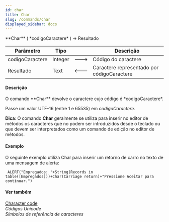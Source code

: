 ```yaml
---
id: char
title: Char
slug: /commands/char
displayed_sidebar: docs
---
```


<!--REF #_command_.Char.Syntax-->**Char** ( *codigoCaractere* ) -> Resultado<!-- END REF-->
<!--REF #_command_.Char.Params-->
| Parâmetro | Tipo |  | Descrição |
| --- | --- | --- | --- |
| codigoCaractere | Integer | &#x1F852; | Código do caractere |
| Resultado | Text | &#x1F850; | Caractere representado por códigoCaractere |

<!-- END REF-->

#### Descrição 

<!--REF #_command_.Char.Summary-->O comando **Char** devolve o caractere cujo código é *codigoCaractere*.<!-- END REF-->

Passe um valor UTF-16 (entre 1 e 65535) em *codigoCaractere.*

**Dica**: O comando **Char** geralmente se utiliza para inserir no editor de métodos os caracteres que no podem ser introduzidos desde o teclado ou que devem ser interpretados como um comando de edição no editor de métodos.  

#### Exemplo 

O seguinte exemplo utiliza Char para inserir um retorno de carro no texto de uma mensagem de alerta:

```4d
 ALERT("Empregados: "+String(Records in table([Empregados]))+Char(Carriage return)+"Pressione Aceitar para continuar.")
```
  
  

#### Ver também 

[Character code](character-code.md)  
*Códigos Unicode*  
*Símbolos de referência de caracteres*  